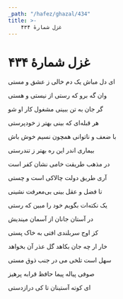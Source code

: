 ```yaml
---
_path: "/hafez/ghazal/434"
title: >-
    غزل شمارهٔ ۴۳۴
---
```

# غزل شمارهٔ ۴۳۴

<div class="b" id="bn1"><div class="m1"><p>ای دل مباش یک دم خالی ز عشق و مستی</p></div>
<div class="m2"><p>وان گه برو که رستی از نیستی و هستی</p></div></div>
<div class="b" id="bn2"><div class="m1"><p>گر جان به تن ببینی مشغول کار او شو</p></div>
<div class="m2"><p>هر قبله‌ای که بینی بهتر ز خودپرستی</p></div></div>
<div class="b" id="bn3"><div class="m1"><p>با ضعف و ناتوانی همچون نسیم خوش باش</p></div>
<div class="m2"><p>بیماری اندر این ره بهتر ز تندرستی</p></div></div>
<div class="b" id="bn4"><div class="m1"><p>در مذهب طریقت خامی نشان کفر است</p></div>
<div class="m2"><p>آری طریق دولت چالاکی است و چستی</p></div></div>
<div class="b" id="bn5"><div class="m1"><p>تا فضل و عقل بینی بی‌معرفت نشینی</p></div>
<div class="m2"><p>یک نکته‌ات بگویم خود را مبین که رستی</p></div></div>
<div class="b" id="bn6"><div class="m1"><p>در آستان جانان از آسمان میندیش</p></div>
<div class="m2"><p>کز اوج سربلندی افتی به خاک پستی</p></div></div>
<div class="b" id="bn7"><div class="m1"><p>خار ار چه جان بکاهد گل عذر آن بخواهد</p></div>
<div class="m2"><p>سهل است تلخی می در جنب ذوق مستی</p></div></div>
<div class="b" id="bn8"><div class="m1"><p>صوفی پیاله پیما حافظ قرابه پرهیز</p></div>
<div class="m2"><p>ای کوته آستینان تا کی درازدستی</p></div></div>
